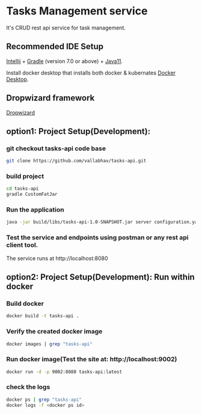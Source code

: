 # Tasks Management service

It's CRUD rest api service for task management.

## Recommended IDE Setup

[Intellij](https://www.jetbrains.com/idea/) + [Gradle](https://gradle.org/) (version 7.0 or above) + [Java11](https://www.oracle.com/in/java/technologies/javase/jdk11-archive-downloads.html).

Install docker desktop that installs both docker & kubernates [Docker Desktop](https://www.docker.com/products/docker-desktop/).

## Dropwizard framework

[Dropwizard](https://www.dropwizard.io/en/latest/getting-started.html)

## option1: Project Setup(Development):

### git checkout tasks-api code base

```sh
git clone https://github.com/vallabhav/tasks-api.git
```

### build project

```sh
cd tasks-api
gradle CustomFatJar
```

### Run the application

```sh
java -jar build/libs/tasks-api-1.0-SNAPSHOT.jar server configuration.yaml
```

### Test the service and endpoints using postman or any rest api client tool.

The service runs at http://localhost:8080

## option2: Project Setup(Development): Run within docker

### Build docker

```sh
docker build -t tasks-api .
```

### Verify the created docker image

```sh
docker images | grep "tasks-api"
```

### Run docker image(Test the site at: http://localhost:9002)

```sh
docker run -d -p 9002:8080 tasks-api:latest 
```

### check the logs
```sh
docker ps | grep "tasks-api"
docker logs -f <docker ps id>
```
